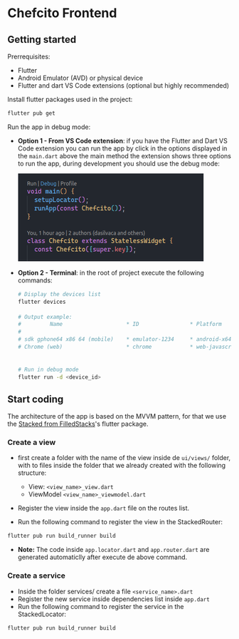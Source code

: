# Chefcito Frontend

## Getting started

Prerrequisites:

* Flutter
* Android Emulator (AVD) or physical device
* Flutter and dart VS Code extensions (optional but highly recommended)

Install flutter packages used in the project:

```bash
flutter pub get
```

Run the app in debug mode:

* **Option 1 - From VS Code extension**: if you have the Flutter and Dart VS Code extension you can run the app by click in the options displayed in the `main.dart` above the main method the extension shows three options to run the app, during development you should use the debug mode:

  ![1697496185945](image/README/1697496177478.png)
* **Option 2 - Terminal**: in the root of project execute the following commands:

  ```bash
  # Display the devices list
  flutter devices

  # Output example:
  #  		Name					* ID				* Platform			* Platform Version
  #
  # sdk gphone64 x86 64 (mobile) 	* emulator-1234 	* android-x64 		* Android 14 (API 34)
  # Chrome (web)					* chrome			* web-javascript 	* Google Chrome xxxx


  # Run in debug mode
  flutter run -d <device_id>

  ```


## Start coding

The architecture of the app is based on the MVVM pattern, for that we use the [Stacked from FilledStacks](https://stacked.filledstacks.com/docs/getting-started/overview/)'s flutter package.

### Create a view

* first create a folder with the name of the view inside de `ui/views/` folder, with to files inside the folder that we already created with the following structure:

  * View: `<view_name>_view.dart`
  * ViewModel `<view_name>_viewmodel.dart`
* Register the view inside the `app.dart` file on the routes list.
* Run the following command to register the view in the StackedRouter:

```bash
flutter pub run build_runner build
```

* **Note:** The code inside `app.locator.dart` and `app.router.dart` are generated automaticlly after execute de above command.

### Create a service

* Inside the folder services/ create a file `<service_name>.dart`
* Register the new service inside dependencies list inside `app.dart`
* Run the following command to register the service in the StackedLocator:

```bash
flutter pub run build_runner build
```
